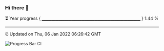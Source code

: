 ### Hi there 👋

⏳ Year progress { ▁▁▁▁▁▁▁▁▁▁▁▁▁▁▁▁▁▁▁▁▁▁▁▁▁▁▁▁▁▁ } 1.44 %

---

⏰ Updated on Thu, 06 Jan 2022 06:26:42 GMT

![Progress Bar CI](https://github.com/ZhaoGui/ZhaoGui/workflows/Progress%20Bar%20CI/badge.svg)
